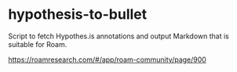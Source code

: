 # hypothesis-to-bullet

Script to fetch Hypothes.is annotations and output Markdown that is suitable for Roam. 

https://roamresearch.com/#/app/roam-community/page/900
